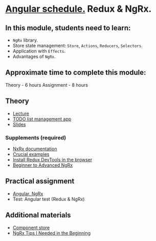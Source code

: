 # [Angular schedule.](../../README.md) Redux & NgRx.

## In this module, students need to learn:

- `NgRx` library.
- Store state management: `Store`, `Actions`, `Reducers`, `Selectors`.
- Application with `Effects`.
- Advantages of `NgRx`.

## Approximate time to complete this module:

Theory - 6 hours
Assignment - 8 hours

## Theory

- [Lecture](https://youtu.be/cW33_Zadfew)
- [TODO list management app](https://github.com/pavelrazuvalau/todo-list-management/tree/65fd4112292fa2c8a10597587bcd371b7e617fed)
- [Slides](https://slides.com/pavelrazuvalau/angular-ngrx)

### Supplements (required)

- [NxRx documentation](https://ngrx.io/docs)
- [Crucial examples](https://youtu.be/SkoI_VHtcTU)
- [Install Redux DevTools in the browser](https://github.com/reduxjs/redux-devtools)
- [Beginner to Advanced NgRx](https://youtu.be/iWX7qCGVt9U)

## Practical assignment

- [Angular. NgRx](../../../tasks/angular/NgRX.md)
- Test: Angular test (Redux & NgRx)

## Additional materials

- [Component store](https://youtu.be/r0Rzt4lQ0T0)
- [NgRx Tips I Needed in the Beginning](https://dev.to/this-is-angular/ngrx-tips-i-needed-in-the-beginning-4hno)
